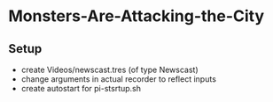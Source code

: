 # Monsters-Are-Attacking-the-City
 

## Setup

- create Videos/newscast.tres (of type Newscast)
- change arguments in actual recorder to reflect inputs
- create autostart for pi-stsrtup.sh
